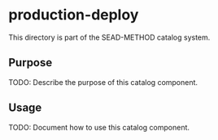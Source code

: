 # production-deploy

This directory is part of the SEAD-METHOD catalog system.

## Purpose

TODO: Describe the purpose of this catalog component.

## Usage

TODO: Document how to use this catalog component.
